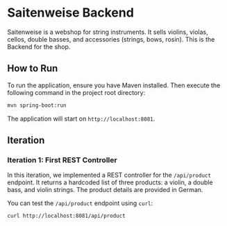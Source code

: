 # Saitenweise Backend

Saitenweise is a webshop for string instruments. It sells violins, violas, cellos, double basses, and accessories (strings, bows, rosin). This is the Backend for the shop.

## How to Run

To run the application, ensure you have Maven installed. Then execute the following command in the project root directory:

```sh
mvn spring-boot:run
```

The application will start on `http://localhost:8081`.

## Iteration

### Iteration 1: First REST Controller

In this iteration, we implemented a REST controller for the `/api/product` endpoint. It returns a hardcoded list of three products: a violin, a double bass, and violin strings. The product details are provided in German.

You can test the `/api/product` endpoint using `curl`:

```sh
curl http://localhost:8081/api/product
```
